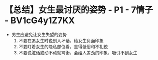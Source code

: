 # 【总结】女生最讨厌的姿势 - P1 - 7情子 - BV1cG4y1Z7KX

-   男生应避免让女生失望的姿势
    1.  不要在追女生时说别人坏话，给女生负面印象
    2.  不要盯着女生的隐私部位看，显得低俗和不礼貌
    3.  不要说脏话或动不动就骂街，会给人差劲的印象，吸引不到女生